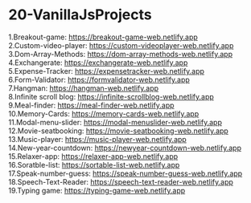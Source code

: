 # 20-VanillaJsProjects
1.Breakout-game: https://breakout-game-web.netlify.app <br>
2.Custom-video-player: https://custom-videoplayer-web.netlify.app <br>
3.Dom-Array-Methods: https://dom-array-methods-web.netlify.app <br>
4.Exchangerate: https://exchangerate-web.netlify.app <br>
5.Expense-Tracker: https://expensetracker-web.netlify.app <br>
6.Form-Validator: https://formvalidator-web.netlify.app <br>
7.Hangman: https://hangman-web.netlify.app <br>
8.Infinite scroll blog: https://infinite-scrollblog-web.netlify.app <br>
9.Meal-finder: https://meal-finder-web.netlify.app <br>
10.Memory-Cards: https://memory-cards-web.netlify.app <br>
11.Modal-menu-slider: https://modal-menuslider-web.netlify.app <br>
12.Movie-seatbooking: https://movie-seatbooking-web.netlify.app <br>
13.Music-player: https://music-player-web.netlify.app <br>
14.New-year-countdown: https://newyear-countdown-web.netlify.app <br>
15.Relaxer-app: https://relaxer-app-web.netlify.app <br>
16.Soratble-list: https://sortable-list-web.netlify.app <br>
17.Speak-number-guess: https://speak-number-guess-web.netlify.app <br>
18.Speech-Text-Reader: https://speech-text-reader-web.netlify.app <br>
19.Typing game: https://typing-game-web.netlify.app
